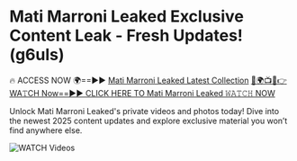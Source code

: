 # Mati Marroni Leaked Exclusive Content Leak - Fresh Updates! (g6uls)

🔥 ACCESS NOW 🌍==►► <a href="https://tinyurl.com/3fjeunct" rel="nofollow">Mati Marroni Leaked Latest Collection</a></h3>
[🔴🌍📺📱👉WA𝚃CH Now==►► CLICK HERE TO Mati Marroni Leaked 𝚆𝙰𝚃𝙲𝙷 NOW](https://tinyurl.com/3fjeunct)

Unlock Mati Marroni Leaked's private videos and photos today! Dive into the newest 2025 content updates and explore exclusive material you won’t find anywhere else.


<a href="https://tinyurl.com/3fjeunct" rel="nofollow" data-target="animated-image.originalLink"><img src="https://camo.githubusercontent.com/8a4f000d20f83aca3bf7ec5f350d767afa0574a8a352519fd8cfa583a6f93a33/68747470733a2f2f692e696d6775722e636f6d2f644a486b345a712e676966" alt="WATCH Videos" data-canonical-src="https://i.imgur.com/dJHk4Zq.gif" style="max-width: 100%; display: inline-block;" data-target="animated-image.originalImage"></a>
